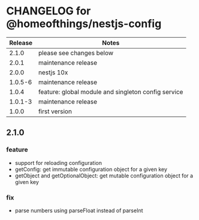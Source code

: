 # CHANGELOG for @homeofthings/nestjs-config

| Release | Notes                                               |
| ------- | --------------------------------------------------- |
| 2.1.0   | please see changes below                            |
| 2.0.1   | maintenance release                                 |
| 2.0.0   | nestjs 10x                                          |
| 1.0.5-6 | maintenance release                                 |
| 1.0.4   | feature: global module and singleton config service |
| 1.0.1-3 | maintenance release                                 |
| 1.0.0   | first version                                       |

## 2.1.0

### feature

- support for reloading configuration
- getConfig: get immutable configuration object for a given key
- getObject and getOptionalObject: get mutable configuration object for a given key

### fix

- parse numbers using parseFloat instead of parseInt

